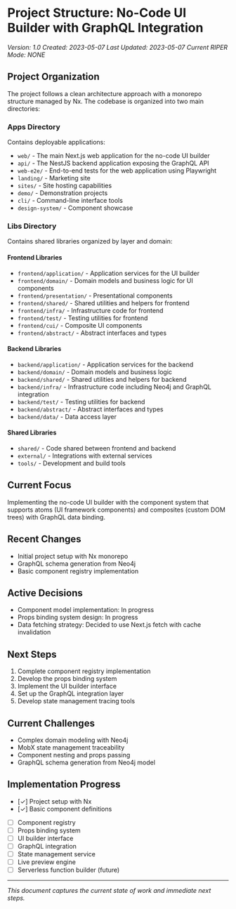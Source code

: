 # Project Structure: No-Code UI Builder with GraphQL Integration

_Version: 1.0_
_Created: 2023-05-07_
_Last Updated: 2023-05-07_
_Current RIPER Mode: NONE_

## Project Organization

The project follows a clean architecture approach with a monorepo structure managed by Nx. The codebase is organized into two main directories:

### Apps Directory

Contains deployable applications:

- `web/` - The main Next.js web application for the no-code UI builder
- `api/` - The NestJS backend application exposing the GraphQL API
- `web-e2e/` - End-to-end tests for the web application using Playwright
- `landing/` - Marketing site
- `sites/` - Site hosting capabilities
- `demo/` - Demonstration projects
- `cli/` - Command-line interface tools
- `design-system/` - Component showcase

### Libs Directory

Contains shared libraries organized by layer and domain:

#### Frontend Libraries

- `frontend/application/` - Application services for the UI builder
- `frontend/domain/` - Domain models and business logic for UI components
- `frontend/presentation/` - Presentational components
- `frontend/shared/` - Shared utilities and helpers for frontend
- `frontend/infra/` - Infrastructure code for frontend
- `frontend/test/` - Testing utilities for frontend
- `frontend/cui/` - Composite UI components
- `frontend/abstract/` - Abstract interfaces and types

#### Backend Libraries

- `backend/application/` - Application services for the backend
- `backend/domain/` - Domain models and business logic
- `backend/shared/` - Shared utilities and helpers for backend
- `backend/infra/` - Infrastructure code including Neo4j and GraphQL integration
- `backend/test/` - Testing utilities for backend
- `backend/abstract/` - Abstract interfaces and types
- `backend/data/` - Data access layer

#### Shared Libraries

- `shared/` - Code shared between frontend and backend
- `external/` - Integrations with external services
- `tools/` - Development and build tools

## Current Focus

Implementing the no-code UI builder with the component system that supports atoms (UI framework components) and composites (custom DOM trees) with GraphQL data binding.

## Recent Changes

- Initial project setup with Nx monorepo
- GraphQL schema generation from Neo4j
- Basic component registry implementation

## Active Decisions

- Component model implementation: In progress
- Props binding system design: In progress
- Data fetching strategy: Decided to use Next.js fetch with cache invalidation

## Next Steps

1. Complete component registry implementation
2. Develop the props binding system
3. Implement the UI builder interface
4. Set up the GraphQL integration layer
5. Develop state management tracing tools

## Current Challenges

- Complex domain modeling with Neo4j
- MobX state management traceability
- Component nesting and props passing
- GraphQL schema generation from Neo4j model

## Implementation Progress

- [✓] Project setup with Nx
- [✓] Basic component definitions
- [ ] Component registry
- [ ] Props binding system
- [ ] UI builder interface
- [ ] GraphQL integration
- [ ] State management service
- [ ] Live preview engine
- [ ] Serverless function builder (future)

---

_This document captures the current state of work and immediate next steps._
